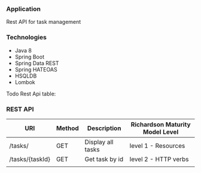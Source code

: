 ### Application
Rest API for task management

### Technologies
- Java 8
- Spring Boot
- Spring Data REST
- Spring HATEOAS
- HSQLDB
- Lombok

Todo Rest Api table:
### REST API
| URI                    | Method | Description           | Richardson Maturity Model Level |
| ---------------------  | ---- | ------------------------|---------------------------------|
|/tasks/                 | GET  | Display all tasks       | level 1 - Resources             |
|/tasks/{taskId}         | GET  | Get  task by id         | level 2 - HTTP verbs            |
|                        |      |                         |

